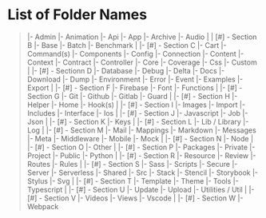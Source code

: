 
# List of Folder Names
> |- Admin
> |- Animation
> |- Api
> |- App
> |- Archive
> |- Audio
> |
> | [#] - Section B
> |- Base
> |- Batch
> |- Benchmark
> |
> |- [#] - Section C
> |- Cart
> |- Command(s)
> |- Components
> |- Config
> |- Connection
> |- Content
> |- Context
> |- Contract
> |- Controller
> |- Core
> |- Coverage
> |- Css
> |- Custom
> |
> |- [#] - Sectionn D
> |- Database
> |- Debug
> |- Delta
> |- Docs
> |- Download
> |- Dump
> |- Environment
> |- Error
> |- Event
> |- Examples
> |- Export
> |
> |- [#] - Section F
> |- Firebase
> |- Font
> |- Functions
> |
> |- [#] - Section G
> |- Git
> |- Github
> |- Gitlab
> |- Guard
> |
> |- [#] - Section H
> |- Helper
> |- Home
> |- Hook(s)
> |
> |- [#] - Section I 
> |- Images
> |- Import
> |- Includes
> |- Interface
> |- Ios
> |
> |- [#] - Section J
> |- Javascript
> |- Job
> |- Json
> |
> |- [#] - Section K
> |- Keys
> |
> |- [#] - Section L
> |- Lib / Library
> |- Log
> |
> |- [#] - Section M
> |- Mail
> |- Mappings
> |- Markdown
> |- Messages
> |- Meta
> |- Middleware
> |- Mobile
> |- Mock
> |
> |- [#] - Section N
> |- Node
> |
> |- [#] - Section O
> |- Other
> |
> |- [#] - Section P
> |- Packages
> |- Private
> |- Project
> |- Public
> |- Python
> |
> |- [#] - Section R
> |- Resource
> |- Review
> |- Routes
> |- Rules
> |
> |- [#] - Section S
> |- Sass
> |- Scripts
> |- Secure
> |- Server
> |- Serverless
> |- Shared
> |- Src
> |- Stack
> |- Stencil
> |- Storybook
> |- Stylus
> |- Svg
> |
> |- [#] - Section T
> |- Template
> |- Theme
> |- Tools
> |- Typescript
> |
> |- [#] - Section U
> |- Update
> |- Upload
> |- Utilities / Util
> |
> |- [#] - Section V
> |- Videos
> |- Views
> |- Vscode
> |
> |- [#] - Section W 
> |- Webpack